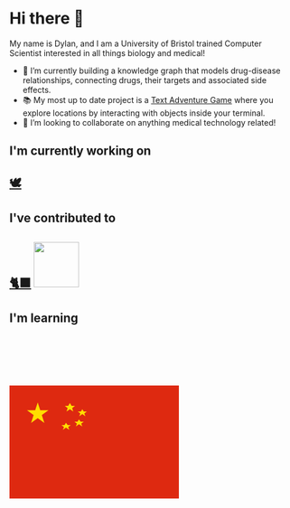 # Hi there 👋

My name is Dylan, and I am a University of Bristol trained Computer Scientist interested in all things biology and medical!

- 🔭 I’m currently building a knowledge graph that models drug-disease relationships, connecting drugs, their targets and associated side effects.
- 📚 My most up to date project is a [Text Adventure Game](https://github.com/dxlxnhxxe/Java---SimpleTextAdventureGame) where you explore locations by interacting with objects inside your terminal.
- 👯 I’m looking to collaborate on anything medical technology related!

## I'm currently working on
## [🕊️](https://github.com/EpitechMscProPromo2027/T-DEV-700-project-PAR_3) 

## I've contributed to
## [🐈‍⬛](https://github.com/UoB-COMSM0166/2025-group-28) <img src="https://cdn.jsdelivr.net/gh/devicons/devicon/icons/github/github-original.svg" width="80" />

## I'm learning
## <svg xmlns="http://www.w3.org/2000/svg" width="100" height="60">
  <rect width="100%" height="100%" fill="#aa151b"/>
  <rect y="20" width="100%" height="20" fill="#f1bf00"/>
</svg> 
<svg xmlns="http://www.w3.org/2000/svg" viewBox="0 0 30 20" width="300" height="200" role="img" aria-label="Flag of China">
  <rect width="30" height="20" fill="#DE2910"/>
  <!-- Large star -->
  <polygon fill="#FFDE00" points="
    5,3
    5.448,4.382
    6.902,4.382
    5.726,5.236
    6.176,6.618
    5,5.764
    3.824,6.618
    4.274,5.236
    3.098,4.382
    4.552,4.382
  "/>
  <!-- Four smaller stars (approx positions & scaled stars) -->
  <g fill="#FFDE00">
    <polygon points="10.7,3.1 11.0,3.6 11.6,3.6 11.1,4.0 11.3,4.6 10.7,4.2 10.1,4.6 10.3,4.0 9.8,3.6 10.4,3.6"/>
    <polygon points="12.9,4.2 13.15,4.6 13.7,4.6 13.25,4.95 13.45,5.45 12.9,5.05 12.35,5.45 12.55,4.95 12.1,4.6 12.65,4.6"/>
    <polygon points="12.3,6.0 12.6,6.4 13.15,6.4 12.7,6.75 12.9,7.25 12.3,6.85 11.75,7.25 11.95,6.75 11.5,6.4 12.05,6.4"/>
    <polygon points="10.0,6.6 10.3,7.0 10.85,7.0 10.4,7.35 10.6,7.85 10.0,7.45 9.45,7.85 9.65,7.35 9.2,7.0 9.75,7.0"/>
  </g>
</svg>

